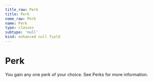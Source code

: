 ```yaml
---
title_raw: Perk
title: Perk
name_raw: Perk
name: Perk
type: classes
subtype: 'null'
kind: enhanced null field
---
```


# Perk

You gain any one perk of your choice. See Perks for more information.

